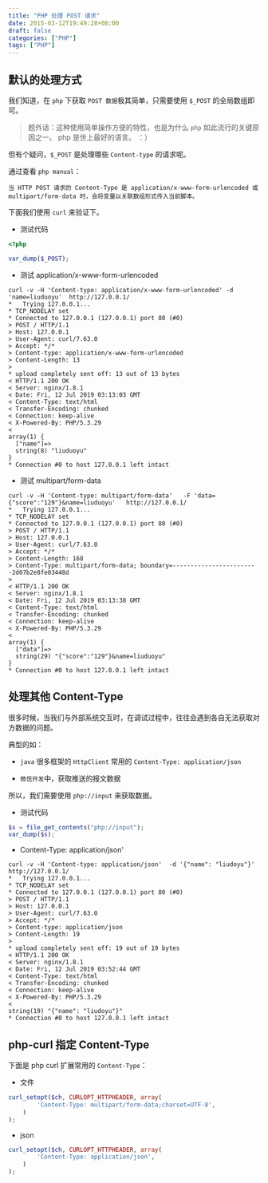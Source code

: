 ```yaml
---
title: "PHP 处理 POST 请求"
date: 2015-03-12T19:49:28+08:00
draft: false
categories: ["PHP"]
tags: ["PHP"]
---
```



## 默认的处理方式

我们知道，在 `php` 下获取 `POST 数据`极其简单，只需要使用 `$_POST` 的全局数组即可。

> 题外话：这种使用简单操作方便的特性，也是为什么 `php` 如此流行的关键原因之一。 php 是世上最好的语言。 ：）

但有个疑问，`$_POST` 是处理哪些 `Content-type` 的请求呢。

通过查看 `php manual`：

```
当 HTTP POST 请求的 Content-Type 是 application/x-www-form-urlencoded 或 multipart/form-data 时，会将变量以关联数组形式传入当前脚本。
```

下面我们使用 `curl` 来验证下。

* 测试代码

```php
<?php

var_dump($_POST);
```

* 测试 application/x-www-form-urlencoded

```shell
curl -v -H 'Content-type: application/x-www-form-urlencoded' -d 'name=liuduoyu'  http://127.0.0.1/
*   Trying 127.0.0.1...
* TCP_NODELAY set
* Connected to 127.0.0.1 (127.0.0.1) port 80 (#0)
> POST / HTTP/1.1
> Host: 127.0.0.1
> User-Agent: curl/7.63.0
> Accept: */*
> Content-type: application/x-www-form-urlencoded
> Content-Length: 13
>
* upload completely sent off: 13 out of 13 bytes
< HTTP/1.1 200 OK
< Server: nginx/1.8.1
< Date: Fri, 12 Jul 2019 03:13:03 GMT
< Content-Type: text/html
< Transfer-Encoding: chunked
< Connection: keep-alive
< X-Powered-By: PHP/5.3.29
<
array(1) {
  ["name"]=>
  string(8) "liuduoyu"
}
* Connection #0 to host 127.0.0.1 left intact

```
* 测试 multipart/form-data

```shell
curl -v -H 'Content-type: multipart/form-data'   -F 'data={"score":"129"}&name=liuduoyu'   http://127.0.0.1/
*   Trying 127.0.0.1...
* TCP_NODELAY set
* Connected to 127.0.0.1 (127.0.0.1) port 80 (#0)
> POST / HTTP/1.1
> Host: 127.0.0.1
> User-Agent: curl/7.63.0
> Accept: */*
> Content-Length: 168
> Content-Type: multipart/form-data; boundary=------------------------2d07b2e8fe03448d
>
< HTTP/1.1 200 OK
< Server: nginx/1.8.1
< Date: Fri, 12 Jul 2019 03:13:38 GMT
< Content-Type: text/html
< Transfer-Encoding: chunked
< Connection: keep-alive
< X-Powered-By: PHP/5.3.29
<
array(1) {
  ["data"]=>
  string(29) "{"score":"129"}&name=liuduoyu"
}
* Connection #0 to host 127.0.0.1 left intact

```
## 处理其他 Content-Type

很多时候，当我们与外部系统交互时，在调试过程中，往往会遇到各自无法获取对方数据的问题。

典型的如：

* `java` 很多框架的 `HttpClient` 常用的 `Content-Type: application/json`
	
* `微信开发`中，获取推送的报文数据

所以，我们需要使用 `php://input` 来获取数据。

* 测试代码

```php
$s = file_get_contents("php://input");
var_dump($s);

```

* Content-Type: application/json'

```shell
curl -v -H 'Content-type: application/json'  -d '{"name": "liudoyu"}' http://127.0.0.1/
*   Trying 127.0.0.1...
* TCP_NODELAY set
* Connected to 127.0.0.1 (127.0.0.1) port 80 (#0)
> POST / HTTP/1.1
> Host: 127.0.0.1
> User-Agent: curl/7.63.0
> Accept: */*
> Content-type: application/json
> Content-Length: 19
>
* upload completely sent off: 19 out of 19 bytes
< HTTP/1.1 200 OK
< Server: nginx/1.8.1
< Date: Fri, 12 Jul 2019 03:52:44 GMT
< Content-Type: text/html
< Transfer-Encoding: chunked
< Connection: keep-alive
< X-Powered-By: PHP/5.3.29
<
string(19) "{"name": "liudoyu"}"
* Connection #0 to host 127.0.0.1 left intact

```

## php-curl 指定 Content-Type

下面是 php curl 扩展常用的 `Content-Type`：

* 文件

```php
curl_setopt($ch, CURLOPT_HTTPHEADER, array(
		'Content-Type: multipart/form-data;charset=UTF-8',
	)
);
```

* json

```php
curl_setopt($ch, CURLOPT_HTTPHEADER, array(
		'Content-Type: application/json',
	)
);
```